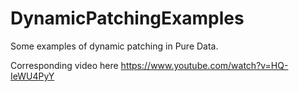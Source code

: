 # DynamicPatchingExamples
Some examples of dynamic patching in Pure Data. 

Corresponding video here https://www.youtube.com/watch?v=HQ-IeWU4PyY

